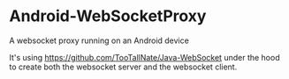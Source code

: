 # Android-WebSocketProxy
A websocket proxy running on an Android device

It's using https://github.com/TooTallNate/Java-WebSocket under the hood to create both the websocket server and the websocket client.
